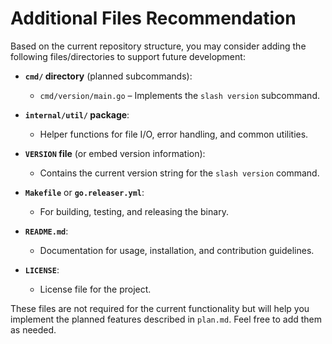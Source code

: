 # Additional Files Recommendation

Based on the current repository structure, you may consider adding the following files/directories to support future development:

- **`cmd/` directory** (planned subcommands):
  - `cmd/version/main.go` – Implements the `slash version` subcommand.

- **`internal/util/` package**:
  - Helper functions for file I/O, error handling, and common utilities.

- **`VERSION` file** (or embed version information):
  - Contains the current version string for the `slash version` command.

- **`Makefile`** or **`go.releaser.yml`**:
  - For building, testing, and releasing the binary.

- **`README.md`**:
  - Documentation for usage, installation, and contribution guidelines.

- **`LICENSE`**:
  - License file for the project.

These files are not required for the current functionality but will help you implement the planned features described in `plan.md`. Feel free to add them as needed.

